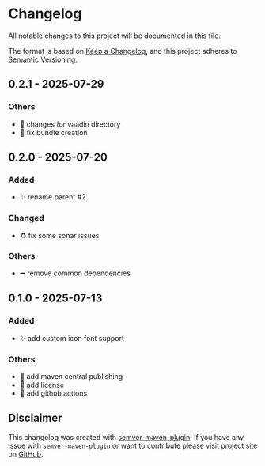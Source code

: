 # Changelog

All notable changes to this project will be documented in this file.

The format is based on [Keep a Changelog](https://keepachangelog.com/en/1.1.0/),
and this project adheres to [Semantic Versioning](https://semver.org/spec/v2.0.0.html).

<!-- DO NOT REMOVE - c871f32ed1b7a85b24a0f22e8e7d9e3ee285742c - DO NOT REMOVE -->

## 0.2.1 - 2025-07-29


### Others
- :speech_balloon: changes for vaadin directory
- :construction_worker: fix bundle creation


## 0.2.0 - 2025-07-20


### Added
- :sparkles: rename parent #2
### Changed
- :recycle: fix some sonar issues
### Others
- :heavy_minus_sign: remove common dependencies


## 0.1.0 - 2025-07-13


### Added
- :sparkles: add custom icon font support
### Others
- :rocket: add maven central publishing
- :page_facing_up: add license
- :construction_worker: add github actions

## Disclaimer

This changelog was created with [semver-maven-plugin](https://github.com/Sam42R/semver-maven-plugin). If you have any issue
with `semver-maven-plugin` or want to contribute please visit project site on [GitHub](https://github.com/Sam42R/semver-maven-plugin).
